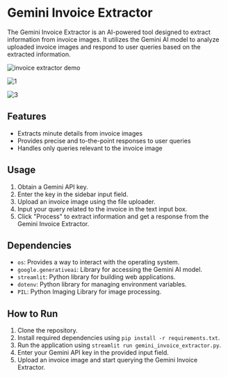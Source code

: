# Gemini Invoice Extractor

The Gemini Invoice Extractor is an AI-powered tool designed to extract information from invoice images. It utilizes the Gemini AI model to analyze uploaded invoice images and respond to user queries based on the extracted information.

![invoice extractor demo](https://github.com/Yusra-Zafar/gemini-invoice-extractor/assets/141744510/64aeeddf-9e84-4ce9-aa4e-f7932cb08ee7)

![1](https://github.com/Yusra-Zafar/gemini-invoice-extractor/assets/141744510/2d8da749-9ace-4d7c-82ab-9d4691a73701)

![3](https://github.com/Yusra-Zafar/gemini-invoice-extractor/assets/141744510/210418b8-0b16-4bda-b549-41e6a74c014d)


## Features

- Extracts minute details from invoice images
- Provides precise and to-the-point responses to user queries
- Handles only queries relevant to the invoice image

## Usage

1. Obtain a Gemini API key.
2. Enter the key in the sidebar input field.
3. Upload an invoice image using the file uploader.
4. Input your query related to the invoice in the text input box.
5. Click "Process" to extract information and get a response from the Gemini Invoice Extractor.

## Dependencies

- `os`: Provides a way to interact with the operating system.
- `google.generativeai`: Library for accessing the Gemini AI model.
- `streamlit`: Python library for building web applications.
- `dotenv`: Python library for managing environment variables.
- `PIL`: Python Imaging Library for image processing.

## How to Run

1. Clone the repository.
2. Install required dependencies using `pip install -r requirements.txt`.
3. Run the application using `streamlit run gemini_invoice_extractor.py`.
4. Enter your Gemini API key in the provided input field.
5. Upload an invoice image and start querying the Gemini Invoice Extractor.

